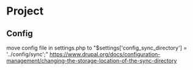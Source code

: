 # Project

## Config
move config file in settings.php to "$settings['config_sync_directory'] = '../config/sync';"
https://www.drupal.org/docs/configuration-management/changing-the-storage-location-of-the-sync-directory
